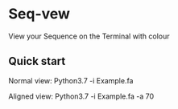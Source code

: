 # Seq-vew
View your Sequence on the Terminal with colour

## Quick start

Normal view:
Python3.7 -i Example.fa

Aligned view:
Python3.7 -i Example.fa -a 70



